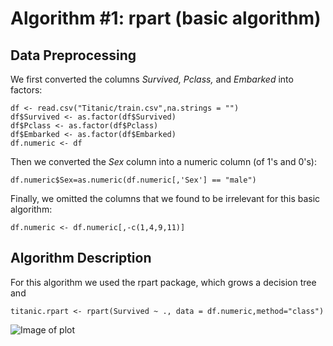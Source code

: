 # Algorithm \#1: rpart (basic algorithm)

## Data Preprocessing 
We first converted the columns _Survived, Pclass,_ and _Embarked_ into factors:

```{r}
df <- read.csv("Titanic/train.csv",na.strings = "")
df$Survived <- as.factor(df$Survived)
df$Pclass <- as.factor(df$Pclass)
df$Embarked <- as.factor(df$Embarked)
df.numeric <- df
```
Then we converted the _Sex_ column into a numeric column (of 1's and 0's):
```{r}
df.numeric$Sex=as.numeric(df.numeric[,'Sex'] == "male")
```
Finally, we omitted the columns that we found to be irrelevant for this basic algorithm:
```{r}
df.numeric <- df.numeric[,-c(1,4,9,11)]
```

## Algorithm Description
For this algorithm we used the rpart package, which grows a decision tree and 
```{r}
titanic.rpart <- rpart(Survived ~ ., data = df.numeric,method="class")
```
![Image of plot](/images/Rpart.jpeg)
